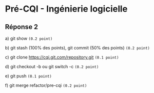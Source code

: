 # Pré-CQI - Ingénierie logicielle

## Réponse 2

a) git show <commit-id> `(0.2 point)`

b) git stash (100% des points), git commit (50% des points) `(0.2 point)`

c) git clone https://cqi.git.com/repository.git `(0.1 point)`

d) git checkout -b <nom-de-la-branche> ou git switch -c <nom-de-la-branche> `(0.2 point)`

e) git push `(0.1 point)`

f) git merge refactor/pre-cqi `(0.2 point)`